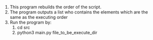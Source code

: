 1. This program rebuilds the order of the script.
2. The program outputs a list who contains the elements which are the same as the executing order
3. Run the program by: 
   1. cd src
   2. python3 main.py file_to_be_execute_dir